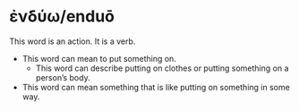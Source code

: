 # ἐνδύω/enduō 
This word is an action. It is a verb.

* This word can mean to put something on.
    * This word can describe putting on clothes or putting something on a person’s body.
* This word can mean something that is like putting on something in some way. 

